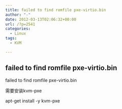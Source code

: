 ```yaml
---
title: failed to find romfile pxe-virtio.bin
author: "-"
date: 2012-03-13T02:06:32+00:00
url: /?p=2541
categories:
  - Linux
tags:
  - KVM

---
```

## failed to find romfile pxe-virtio.bin
failed to find romfile pxe-virtio.bin
  
需要安装kvm-pxe
  
apt-get install -y kvm-pxe